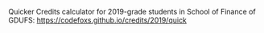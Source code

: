 Quicker Credits calculator for 2019-grade students in School of Finance of GDUFS: https://codefoxs.github.io/credits/2019/quick
